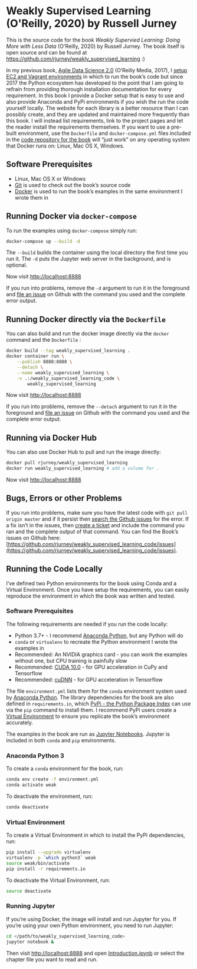 # Weakly Supervised Learning (O'Reilly, 2020) by Russell Jurney

This is the source code for the book *Weakly Supervied Learning: Doing More with Less Data* (O'Reilly, 2020) by Russell Jurney. The book itself is open source and can be found at <https://github.com/rjurney/weakly_supervised_learning> :)

In my previous book, [Agile Data Science 2.0](http://shop.oreilly.com/product/0636920051619.do) (O’Reilly Media, 2017), I [setup EC2 and Vagrant environments](https://github.com/rjurney/Agile_Data_Code_2) in which to run the book’s code but since 2017 the Python ecosystem has developed to the point that I am going to refrain from providing thorough installation documentation for every requirement. In this book I provide a Docker setup that is easy to use and also provide Anaconda and PyPi environments if you wish the run the code yourself locally. The website for each library is a better resource than I can possibly create, and they are updated and maintained more frequently than this book. I will instead list requirements, link to the project pages and let the reader install the requirements themselves. If you want to use a pre-built environment, use the `Dockerfile` and  `docker-compose.yml` files included in the [code repository for the book](https://github.com/rjurney/weakly_supervised_learning_code) will “just work” on any operating system that Docker runs on: Linux, Mac OS X, Windows.

## Software Prerequisites

* Linux, Mac OS X or Windows
* [Git](https://git-scm.com/download) is used to check out the book’s source code
* [Docker](https://www.docker.com/get-started) is used to run the book’s examples in the same environment I wrote them in

## Running Docker via `docker-compose`

To run the examples using `docker-compose` simply run:

```bash
docker-compose up --build -d
```

The `--build` builds the container using the local directory the first time you run it. The `-d` puts the Jupyter web server in the background, and is optional. 

Now visit [http://localhost:8888](http://localhost:8888)

If you run into problems, remove the `-d` argument to run it in the foreground and [file an issue](https://github.com/rjurney/weakly_supervised_learning_code/issues/new) on Github with the command you used and the complete error output.

## Running Docker directly via the `Dockerfile`

You can also build and run the docker image directly via the `docker` command and the `Dockerfile` :

```bash
docker build --tag weakly_supervised_learning .
docker container run \
    --publish 8888:8888 \
    --detach \
    --name weakly_supervised_learning \
    -v .:/weakly_supervised_learning_code \
        weakly_supervised_learning
```

Now visit [http://localhost:8888](http://localhost:8888)

If you run into problems, remove the `--detach` argument to run it in the foreground and [file an issue](https://github.com/rjurney/weakly_supervised_learning_code/issues/new) on Github with the command you used and the complete error output.

## Running via Docker Hub

You can also use Docker Hub to pull and run the image directly:

```bash
docker pull rjurney/weakly_supervised_learning
docker run weakly_supervised_learning # add a volume for .
```

Now visit [http://localhost:8888](http://localhost:8888)

## Bugs, Errors or other Problems

If you run into problems, make sure you have the latest code with `git pull origin master` and if it persist then [search the Github issues](https://github.com/rjurney/weakly_supervised_learning_code/issues?utf8=%E2%9C%93&q=is%3Aissue+) for the error. If a fix isn’t in the issues, then [create a ticket](https://github.com/rjurney/weakly_supervised_learning_code/issues/new) and include the command you ran and the complete output of that command. You can find the Book’s issues on Github here: [https://github.com/rjurney/weakly_supervised_learning_code/issues](https://github.com/rjurney/weakly_supervised_learning_code/issues).

## Running the Code Locally

I’ve defined two Python environments for the book using Conda and a Virtual Environment. Once you have setup the requirements, you can easily reproduce the environment in which the book was written and tested.

### Software Prerequisites

The following requirements are needed if you run the code locally:

* Python 3.7+ - I recommend [Anaconda Python](https://www.anaconda.com/distribution/), but any Python will do
* `conda` or `virtualenv` to recreate the Python environment I wrote the examples in
* Recommended: An NVIDIA graphics card - you can work the examples without one, but CPU training is painfully slow
* Recommended: [CUDA 10.0](https://developer.nvidia.com/cuda-10.0-download-archive) - for GPU acceleration in CuPy and Tensorflow
* Recommended: [cuDNN](https://developer.nvidia.com/cudnn) - for GPU acceleration in Tensorflow

The file `environment.yml` lists them for the `conda` environment system used by [Anaconda Python](https://www.anaconda.com/distribution/). The library dependencies for the book are also defined in `requirements.in`, which [PyPi - the Python Package Index](https://pypi.org/) can use via the `pip` command to install them. I recommend PyPi users create a [Virtual Environment](https://virtualenv.pypa.io/en/latest/user_guide.html#introduction) to ensure you replicate the book’s environment accurately. 

The examples in the book are run as [Jupyter Notebooks](https://jupyter.org/). Jupyter is included in both `conda` and `pip` environments.

### Anaconda Python 3

To create a `conda` environment for the book, run:

```bash
conda env create -f environment.yml
conda activate weak
```

To deactivate the environment, run:

```bash
conda deactivate
```

### Virtual Environment

To create a Virtual Environment in which to install the PyPi dependencies, run:

```bash
pip install --upgrade virtualenv
virtualenv -p `which python3` weak
source weak/bin/activate
pip install -r requirements.in
```

To deactivate the Virtual Environment, run:

```bash
source deactivate
```

### Running Jupyter

If you’re using Docker, the image will install and run Jupyter for you. If you’re using your own Python environment, you need to run Jupyter:

```bash
cd </path/to/weakly_supervised_learning_code>
jupyter notebook &
```

Then visit [http://localhost:8888](http://localhost:8888) and open [Introduction.ipynb](https://github.com/rjurney/weakly_supervised_learning_code/blob/master/Introduction.ipynb) or select the chapter file you want to read and run.
